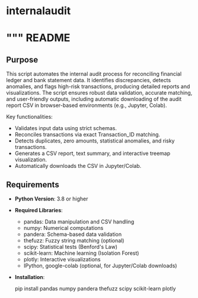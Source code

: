 # internalaudit
"""
README
======

Purpose
-------
This script automates the internal audit process for reconciling financial ledger and bank statement data. It identifies discrepancies, detects anomalies, and flags high-risk transactions, producing detailed reports and visualizations. The script ensures robust data validation, accurate matching, and user-friendly outputs, including automatic downloading of the audit report CSV in browser-based environments (e.g., Jupyter, Colab).

Key functionalities:
- Validates input data using strict schemas.
- Reconciles transactions via exact Transaction_ID matching.
- Detects duplicates, zero amounts, statistical anomalies, and risky transactions.
- Generates a CSV report, text summary, and interactive treemap visualization.
- Automatically downloads the CSV in Jupyter/Colab.

Requirements
------------
- **Python Version**: 3.8 or higher
- **Required Libraries**:
  - pandas: Data manipulation and CSV handling
  - numpy: Numerical computations
  - pandera: Schema-based data validation
  - thefuzz: Fuzzy string matching (optional)
  - scipy: Statistical tests (Benford's Law)
  - scikit-learn: Machine learning (Isolation Forest)
  - plotly: Interactive visualizations
  - IPython, google-colab (optional, for Jupyter/Colab downloads)
- **Installation**:

  pip install pandas numpy pandera thefuzz scipy scikit-learn plotly
